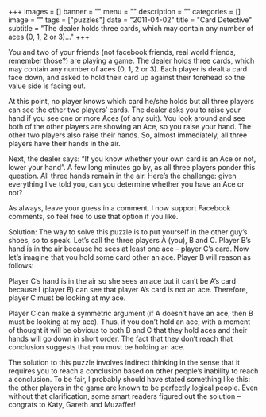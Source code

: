 +++
images = []
banner = ""
menu = ""
description = ""
categories = []
image = ""
tags = ["puzzles"]
date = "2011-04-02"
title = "Card Detective"
subtitle = "The dealer holds three cards, which may contain any number of aces (0, 1, 2 or 3)..."
+++

You and two of your friends (not facebook friends, real world friends, remember those?) are playing a game. The dealer holds three cards, which may contain any number of aces (0, 1, 2 or 3). Each player is dealt a card face down, and asked to hold their card up against their forehead so the value side is facing out.

At this point, no player knows which card he/she holds but all three players can see the other two players’ cards. The dealer asks you to raise your hand if you see one or more Aces (of any suit). You look around and see both of the other players are showing an Ace, so you raise your hand. The other two players also raise their hands. So, almost immediately, all three players have their hands in the air.

Next, the dealer says: “If you know whether your own card is an Ace or not, lower your hand”. A few long minutes go by, as all three players ponder this question. All three hands remain in the air. Here’s the challenge: given everything I’ve told you, can you determine whether you have an Ace or not?

As always, leave your guess in a comment. I now support Facebook comments, so feel free to use that option if you like.

Solution: The way to solve this puzzle is to put yourself in the other guy’s shoes, so to speak. Let’s call the three players A (you), B and C. Player B’s hand is in the air because he sees at least one ace – player C’s card. Now let’s imagine that you hold some card other an ace. Player B will reason as follows:

Player C’s hand is in the air so she sees an ace but it can’t be A’s card because I (player B) can see that player A’s card is not an ace. Therefore, player C must be looking at my ace.

Player C can make a symmetric argument (if A doesn’t have an ace, then B must be looking at my ace). Thus, if you don’t hold an ace, with a moment of thought it will be obvious to both B and C that they hold aces and their hands will go down in short order. The fact that they don’t reach that conclusion suggests that you must be holding an ace.

The solution to this puzzle involves indirect thinking in the sense that it requires you to reach a conclusion based on other people’s inability to reach a conclusion. To be fair, I probably should have stated something like this: the other players in the game are known to be perfectly logical people. Even without that clarification, some smart readers figured out the solution – congrats to Katy, Gareth and Muzaffer!
